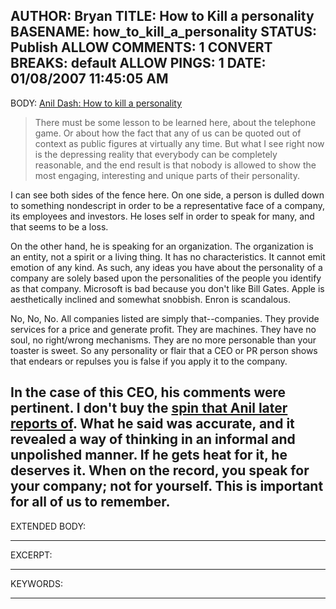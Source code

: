 AUTHOR: Bryan
TITLE: How to Kill a personality
BASENAME: how_to_kill_a_personality
STATUS: Publish
ALLOW COMMENTS: 1
CONVERT BREAKS: __default__
ALLOW PINGS: 1
DATE: 01/08/2007 11:45:05 AM
-----
BODY:
<a title="Anil Dash: How to kill a personality" href="http://www.dashes.com/anil/2006/12/22/how_to_kill_a_p">Anil Dash: How to kill a personality</a>

<blockquote>There must be some lesson to be learned here, about the telephone game. Or about how the fact that any of us can be quoted out of context as public figures at virtually any time. But what I see right now is the depressing reality that everybody can be completely reasonable, and the end result is that nobody is allowed to show the most engaging, interesting and unique parts of their personality. </blockquote>

I can see both sides of the fence here. On one side, a person is dulled down to something nondescript in order to be a representative face of a company, its employees and investors. He loses self in order to speak for many, and that seems to be a loss.

On the other hand, he is speaking for an organization. The organization is an entity, not a spirit or a living thing. It has no characteristics. It cannot emit emotion of any kind. As such, any ideas you have about the personality of a company are solely based upon the personalities of the people you identify as that company. Microsoft is bad because you don't like Bill Gates. Apple is aesthetically inclined and somewhat snobbish. Enron is scandalous. 

No, No, No. All companies listed are simply that--companies. They provide services for a price and generate profit. They are machines. They have no soul, no right/wrong mechanisms. They are no more personable than your toaster is sweet. So any personality or flair that a CEO or PR person shows that endears or repulses you is false if you apply it to the company. 

In the case of this CEO, his comments were pertinent. I don't buy the <a href="http://www.dashes.com/anil/2007/01/02/that_personalit">spin that Anil later reports of</a>. What he said was accurate, and it revealed a way of thinking in an informal and unpolished manner. If he gets heat for it, he deserves it. When on the record, you speak for your company; not for yourself. This is important for all of us to remember.
-----
EXTENDED BODY:

-----
EXCERPT:

-----
KEYWORDS:

-----


